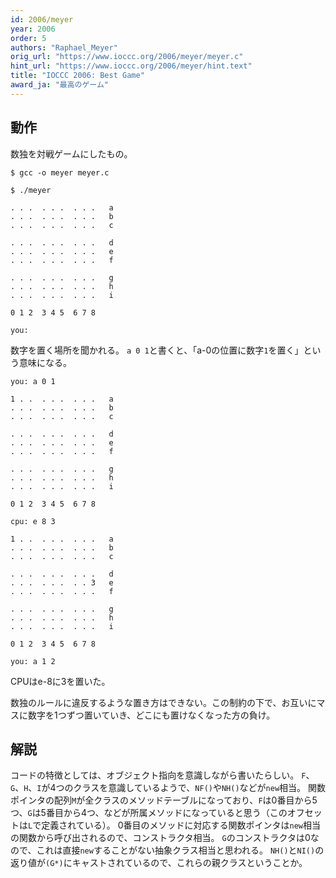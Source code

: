 ```yaml
---
id: 2006/meyer
year: 2006
order: 5
authors: "Raphael_Meyer"
orig_url: "https://www.ioccc.org/2006/meyer/meyer.c"
hint_url: "https://www.ioccc.org/2006/meyer/hint.text"
title: "IOCCC 2006: Best Game"
award_ja: "最高のゲーム"
---
```


## 動作

数独を対戦ゲームにしたもの。

```
$ gcc -o meyer meyer.c

$ ./meyer

. . .  . . .  . . .   a
. . .  . . .  . . .   b
. . .  . . .  . . .   c

. . .  . . .  . . .   d
. . .  . . .  . . .   e
. . .  . . .  . . .   f

. . .  . . .  . . .   g
. . .  . . .  . . .   h
. . .  . . .  . . .   i

0 1 2  3 4 5  6 7 8

you:
```

数字を置く場所を聞かれる。
`a 0 1`と書くと、「a-0の位置に数字`1`を置く」という意味になる。

```
you: a 0 1

1 . .  . . .  . . .   a
. . .  . . .  . . .   b
. . .  . . .  . . .   c

. . .  . . .  . . .   d
. . .  . . .  . . .   e
. . .  . . .  . . .   f

. . .  . . .  . . .   g
. . .  . . .  . . .   h
. . .  . . .  . . .   i

0 1 2  3 4 5  6 7 8

cpu: e 8 3

1 . .  . . .  . . .   a
. . .  . . .  . . .   b
. . .  . . .  . . .   c

. . .  . . .  . . .   d
. . .  . . .  . . 3   e
. . .  . . .  . . .   f

. . .  . . .  . . .   g
. . .  . . .  . . .   h
. . .  . . .  . . .   i

0 1 2  3 4 5  6 7 8

you: a 1 2
```

CPUはe-8に3を置いた。

数独のルールに違反するような置き方はできない。この制約の下で、お互いにマスに数字を1つずつ置いていき、どこにも置けなくなった方の負け。

## 解説

コードの特徴としては、オブジェクト指向を意識しながら書いたらしい。
`F`、`G`、`H`、`I`が4つのクラスを意識しているようで、`NF()`や`NH()`などが`new`相当。
関数ポインタの配列`M`が全クラスのメソッドテーブルになっており、`F`は0番目から5つ、`G`は5番目から4つ、などが所属メソッドになっていると思う（このオフセットは`L`で定義されている）。
0番目のメソッドに対応する関数ポインタは`new`相当の関数から呼び出されるので、コンストラクタ相当。
`G`のコンストラクタは0なので、これは直接`new`することがない抽象クラス相当と思われる。
`NH()`と`NI()`の返り値が`(G*)`にキャストされているので、これらの親クラスということか。
